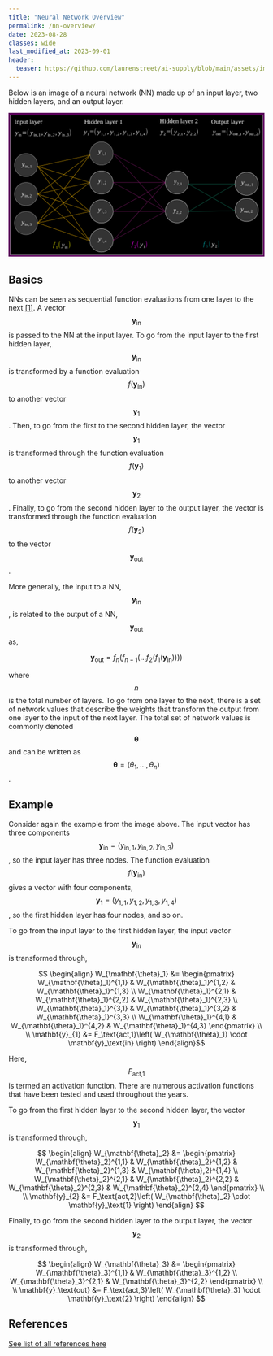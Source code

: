```yaml
---
title: "Neural Network Overview"
permalink: /nn-overview/
date: 2023-08-28
classes: wide
last_modified_at: 2023-09-01
header:
  teaser: https://github.com/laurenstreet/ai-supply/blob/main/assets/images/neural-nets.png?raw=true
---
```


Below is an image of a neural network (NN) made up of an input layer, two hidden layers, and an output layer.

![Example Neural Network](https://github.com/laurenstreet/ai-supply/blob/main/assets/images/neural-nets.png?raw=true "Example Neural Network")

## Basics
NNs can be seen as sequential function evaluations from one layer to the next [[1]](https://www.deeplearningbook.org/). A vector $$\text{ }\mathbf{y}_\text{in}\text{ }$$ is passed to the NN at the input layer.  To go from the input layer to the first hidden layer, $$\text{ }\mathbf{y}_\text{in}\text{ }$$ is transformed by a function evaluation $$\text{ }f\left(\mathbf{y}_\text{in}\right)\text{ }$$ to another vector $$\text{ }\mathbf{y}_{1}\text{ }$$.  Then, to go from the first to the second hidden layer, the vector $$\text{ }\mathbf{y}_{1}\text{ }$$ is transformed through the function evaluation $$\text{ }f(\mathbf{y}_{1})\text{ }$$ to another vector $$\text{ }\mathbf{y}_{2}\text{ }$$.  Finally, to go from the second hidden layer to the output layer, the vector is transformed through the function evaluation $$\text{ }f(\mathbf{y}_{2})\text{ }$$ to the vector $$\text{ }\mathbf{y}_\text{out}\text{ }$$.

More generally, the input to a NN, $$\text{ }\mathbf{y}_\text{in}\text{ }$$, is related to the output of a NN, $$\text{ }\mathbf{y}_\text{out}\text{ }$$ as,

$$ \mathbf{y}_\text{out} = f_{n}(f_{n-1}(...f_2(f_1(\mathbf{y}_\text{in})))) $$

where $$\text{ }n\text{ }$$ is the total number of layers.  To go from one layer to the next, there is a set of network values that describe the weights that transform the output from one layer to the input of the next layer.  The total set of network values is commonly denoted $$\text{ }\mathbf{\theta}\text{ }$$ and can be written as $$\text{ }\mathbf{\theta} = \left( \theta_1, ..., \theta_{n} \right)\text{ }$$.

## Example
Consider again the example from the image above.  The input vector has three components $$\text{ }\mathbf{y}_\text{in} = (y_{\text{in},1},y_{\text{in},2},y_{\text{in},3})\text{ }$$, so the input layer has three nodes.  The function evaluation $$\text{ }f(\mathbf{y}_\text{in})\text{ }$$ gives a vector with four components, $$\text{ }\mathbf{y}_{1} = (y_{1,1},y_{1,2},y_{1,3},y_{1,4})\text{ }$$, so the first hidden layer has four nodes, and so on.

To go from the input layer to the first hidden layer, the input vector $$\text{ }\mathbf{y}_{in}\text{ }$$ is transformed through,

$$ \begin{align} W_{\mathbf{\theta}_1} &= \begin{pmatrix} W_{\mathbf{\theta}_1}^{1,1} & W_{\mathbf{\theta}_1}^{1,2} & W_{\mathbf{\theta}_1}^{1,3} \\ W_{\mathbf{\theta}_1}^{2,1} & W_{\mathbf{\theta}_1}^{2,2} & W_{\mathbf{\theta}_1}^{2,3} \\ W_{\mathbf{\theta}_1}^{3,1} & W_{\mathbf{\theta}_1}^{3,2} & W_{\mathbf{\theta}_1}^{3,3} \\ W_{\mathbf{\theta}_1}^{4,1} & W_{\mathbf{\theta}_1}^{4,2} & W_{\mathbf{\theta}_1}^{4,3} \end{pmatrix}  \\ \\ \mathbf{y}_{1} &= F_\text{act,1}\left( W_{\mathbf{\theta}_1} \cdot \mathbf{y}_\text{in} \right) \end{align}$$

Here, $$\text{ }F_\text{act,1}\text{ }$$ is termed an activation function.  There are numerous activation functions that have been tested and used throughout the years.

To go from the first hidden layer to the second hidden layer, the vector $$\text{ }\mathbf{y}_{1}\text{ }$$ is transformed through,

$$ \begin{align} W_{\mathbf{\theta}_2} &= \begin{pmatrix} W_{\mathbf{\theta}_2}^{1,1} & W_{\mathbf{\theta}_2}^{1,2} & W_{\mathbf{\theta}_2}^{1,3} & W_{\mathbf{\theta},2}^{1,4} \\ W_{\mathbf{\theta}_2}^{2,1} & W_{\mathbf{\theta}_2}^{2,2} & W_{\mathbf{\theta}_2}^{2,3} & W_{\mathbf{\theta}_2}^{2,4} \end{pmatrix} \\ \\ \mathbf{y}_{2} &= F_\text{act,2}\left( W_{\mathbf{\theta}_2} \cdot \mathbf{y}_\text{1} \right) \end{align} $$

Finally, to go from the second hidden layer to the output layer, the vector $$\text{ }\mathbf{y}_{2}\text{ }$$ is transformed through,

$$ \begin{align} W_{\mathbf{\theta}_3} &= \begin{pmatrix} W_{\mathbf{\theta}_3}^{1,1} & W_{\mathbf{\theta}_3}^{1,2} \\ W_{\mathbf{\theta}_3}^{2,1} & W_{\mathbf{\theta}_3}^{2,2} \end{pmatrix} \\ \\ \mathbf{y}_\text{out} &= F_\text{act,3}\left( W_{\mathbf{\theta}_3} \cdot \mathbf{y}_\text{2} \right) \end{align} $$

## References

[See list of all references here](https://laurenstreet.github.io/ai-supply/refs-nn-overview/)
